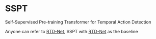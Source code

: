 # SSPT
Self-Supervised Pre-training Transformer for Temporal Action Detection

Anyone can refer to [RTD-Net](https://github.com/MCG-NJU/RTD-Action), SSPT with [RTD-Net](https://github.com/MCG-NJU/RTD-Action) as the baseline 
